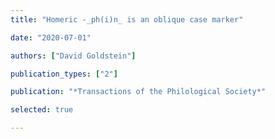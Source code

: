 ```yaml
---
title: "Homeric -_ph(i)n_ is an oblique case marker"

date: "2020-07-01"

authors: ["David Goldstein"]

publication_types: ["2"]

publication: "*Transactions of the Philological Society*"

selected: true

---
```

